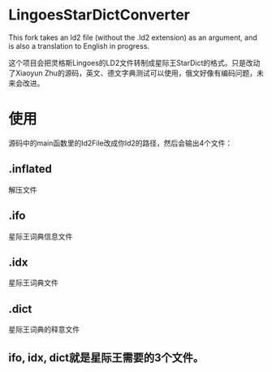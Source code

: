 # LingoesStarDictConverter

This fork takes an ld2 file (without the .ld2 extension) as an argument, and is also a translation to English in progress.

这个项目会把灵格斯Lingoes的LD2文件转制成星际王StarDict的格式。只是改动了Xiaoyun Zhu的源码，英文、德文字典测试可以使用，俄文好像有编码问题，未来会改进。

# 使用

源码中的main函数里的ld2File改成你ld2的路径，然后会输出4个文件：

## .inflated

解压文件

## .ifo
星际王词典信息文件

## .idx
星际王词典文件

## .dict
星际王词典的释意文件

## ifo, idx, dict就是星际王需要的3个文件。

